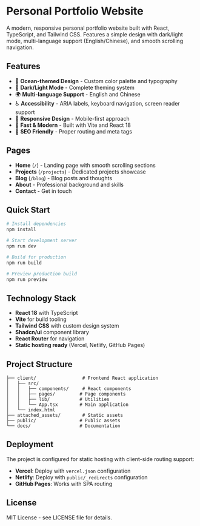 # Personal Portfolio Website

A modern, responsive personal portfolio website built with React, TypeScript, and Tailwind CSS. Features a simple design with dark/light mode, multi-language support (English/Chinese), and smooth scrolling navigation.

## Features

- 🎨 **Ocean-themed Design** - Custom color palette and typography
- 🌙 **Dark/Light Mode** - Complete theming system
- 🌍 **Multi-language Support** - English and Chinese
- ♿ **Accessibility** - ARIA labels, keyboard navigation, screen reader support
- 📱 **Responsive Design** - Mobile-first approach
- 🚀 **Fast & Modern** - Built with Vite and React 18
- 🎯 **SEO Friendly** - Proper routing and meta tags

## Pages

- **Home** (`/`) - Landing page with smooth scrolling sections
- **Projects** (`/projects`) - Dedicated projects showcase
- **Blog** (`/blog`) - Blog posts and thoughts
- **About** - Professional background and skills
- **Contact** - Get in touch

## Quick Start

```bash
# Install dependencies
npm install

# Start development server
npm run dev

# Build for production
npm run build

# Preview production build
npm run preview
```

## Technology Stack

- **React 18** with TypeScript
- **Vite** for build tooling
- **Tailwind CSS** with custom design system
- **Shadcn/ui** component library
- **React Router** for navigation
- **Static hosting ready** (Vercel, Netlify, GitHub Pages)

## Project Structure

```
├── client/                 # Frontend React application
│   ├── src/
│   │   ├── components/     # React components
│   │   ├── pages/         # Page components
│   │   ├── lib/           # Utilities
│   │   └── App.tsx        # Main application
│   └── index.html
├── attached_assets/        # Static assets
├── public/                # Public assets
└── docs/                  # Documentation
```

## Deployment

The project is configured for static hosting with client-side routing support:

- **Vercel**: Deploy with `vercel.json` configuration
- **Netlify**: Deploy with `public/_redirects` configuration
- **GitHub Pages**: Works with SPA routing

## License

MIT License - see LICENSE file for details.
